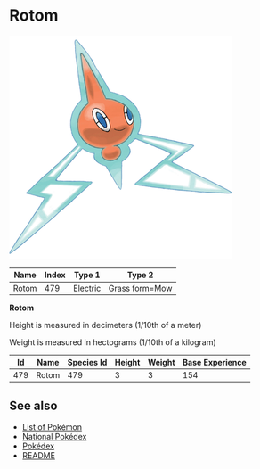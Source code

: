 # Rotom


![Rotom](images/479.png)

| **Name** | **Index** | **Type 1** | **Type 2** |
|----|----|----|----|
| Rotom | 479 | Electric | Grass form=Mow  |

**Rotom** 


Height is measured in decimeters (1/10th of a meter)

Weight is measured in hectograms (1/10th of a kilogram)

| **Id** | **Name** | **Species Id** | **Height** | **Weight** | **Base Experience** |
|--------|----------|----------------|------------|------------|---------------------|
| 479 | Rotom | 479 | 3 | 3 | 154 |


## See also

- [List of Pokémon](../pokemon.md)
- [National Pokédex](../national_pokedex.md)
- [Pokédex](../pokedex.md)
- [README](../README.md)
